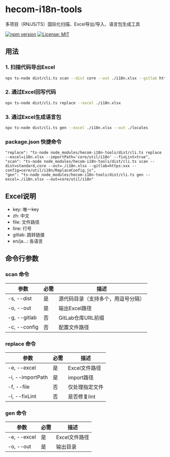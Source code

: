 # hecom-i18n-tools

多项目（RN/JS/TS）国际化扫描、Excel导出/导入、语言包生成工具

[![npm version](https://badge.fury.io/js/hecom-i18n-tools.svg)](https://badge.fury.io/js/hecom-i18n-tools)
[![License: MIT](https://img.shields.io/badge/License-MIT-yellow.svg)](https://opensource.org/licenses/MIT)



## 用法

### 1. 扫描代码导出Excel

```sh
npx ts-node dist/cli.ts scan --dist core --out ./i18n.xlsx --gitlab https://xxxx
```

### 2. 通过Excel回写代码

```sh
npx ts-node dist/cli.ts replace --excel ./i18n.xlsx
```

### 3. 通过Excel生成语言包

```sh
npx ts-node dist/cli.ts gen --excel ./i18n.xlsx --out ./locales
```

### package.json 快捷命令
```
"replace": "ts-node node_modules/hecom-i18n-tools/dist/cli.ts replace --excel=i18n.xlsx --importPath='core/util/i18n' --fixLint=true",
"scan": "ts-node node_modules/hecom-i18n-tools/dist/cli.ts scan --dist=standard,core --out=./i18n.xlsx --gitlab=https:xxx --config=core/util/i18n/ReplaceConfig.js",
"gen": "ts-node node_modules/hecom-i18n-tools/dist/cli.ts gen --excel=./i18n.xlsx --out=core/util/i18n"
```


## Excel说明
- key: 唯一key
- zh: 中文
- file: 文件路径
- line: 行号
- gitlab: 跳转链接
- en/ja...: 各语言



## 命令行参数

### scan 命令

| 参数 | 必需 | 描述 |
|------|------|------|
| -s, --dist | 是 | 源代码目录（支持多个，用逗号分隔） |
| -o, --out | 是 | 输出Excel路径 |
| -g, --gitlab | 否 | GitLab仓库URL前缀 |
| -c, --config | 否 | 配置文件路径 |

### replace 命令

| 参数 | 必需 | 描述 |
|------|------|------|
| -e, --excel | 是 | Excel文件路径 |
| -i, --importPath | 是 | import路径 |
| -f, --file | 否 | 仅处理指定文件 |
| -l, --fixLint | 否 | 是否修复lint |

### gen 命令

| 参数 | 必需 | 描述 |
|------|------|------|
| -e, --excel | 是 | Excel文件路径 |
| -o, --out | 是 | 输出目录 |
